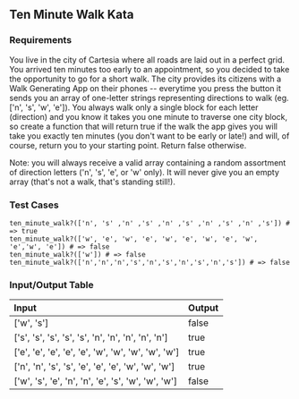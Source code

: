 ## Ten Minute Walk Kata

### Requirements 

You live in the city of Cartesia where all roads are laid out in a perfect grid. You arrived ten minutes too early to an appointment, so you decided to take the opportunity to go for a short walk. The city provides its citizens with a Walk Generating App on their phones -- everytime you press the button it sends you an array of one-letter strings representing directions to walk (eg. ['n', 's', 'w', 'e']). You always walk only a single block for each letter (direction) and you know it takes you one minute to traverse one city block, so create a function that will return true if the walk the app gives you will take you exactly ten minutes (you don't want to be early or late!) and will, of course, return you to your starting point. Return false otherwise.

Note: you will always receive a valid array containing a random assortment of direction letters ('n', 's', 'e', or 'w' only). It will never give you an empty array (that's not a walk, that's standing still!).

### Test Cases

```
ten_minute_walk?(['n', 's' ,'n' ,'s' ,'n' ,'s' ,'n' ,'s' ,'n' ,'s']) # => true
ten_minute_walk?(['w', 'e', 'w', 'e', 'w', 'e', 'w', 'e', 'w', 'e','w', 'e']) # => false
ten_minute_walk?(['w']) # => false
ten_minute_walk?(['n','n','n','s','n','s','n','s','n','s']) # => false
```

### Input/Output Table

| Input                                              | Output |
| :------------------------------------------------- | :----- |
| ['w', 's']                                         | false  |
| ['s', 's', 's', 's', 's', 'n', 'n', 'n', 'n', 'n'] | true   |
| ['e', 'e', 'e', 'e', 'e', 'w', 'w', 'w', 'w', 'w'] | true   |
| ['n', 'n', 's', 's', 'e', 'e', 'e', 'w', 'w', 'w'] | true   |
| ['w', 's', 'e', 'n', 'n', 'e', 's', 'w', 'w', 'w'] | false  |